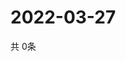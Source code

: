 # 2022-03-27
  共 0条

  <!-- BEGIN -->
  <!-- 最后更新时间Sun Mar 27 2022 09:04:22 GMT+0000 (Coordinated Universal Time) -->
  
  <!-- END -->
  
  